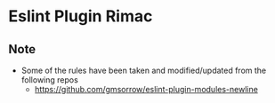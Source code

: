 # Eslint Plugin Rimac

## Note

- Some of the rules have been taken and modified/updated from the following repos
    - <https://github.com/gmsorrow/eslint-plugin-modules-newline>

